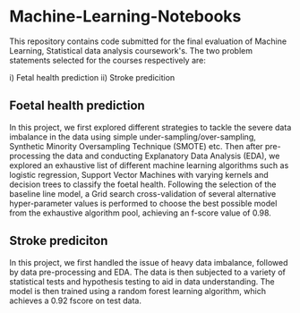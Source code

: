 # Machine-Learning-Notebooks

This repository contains code submitted for the final evaluation of Machine Learning, Statistical data analysis coursework's. The two problem statements selected for the courses respectively are:

i) Fetal health prediction
ii) Stroke predicition

## Foetal health prediction

In this project, we first explored different strategies to tackle the severe data imbalance in the data using simple under-sampling/over-sampling, Synthetic Minority Oversampling Technique (SMOTE) etc.
Then after pre-processing the data and conducting Explanatory Data Analysis (EDA), we explored an exhaustive list of different machine learning algorithms such as logistic regression, Support Vector Machines with varying kernels and decision trees to classify the foetal health.
Following the selection of the baseline line model, a Grid search cross-validation of several alternative hyper-parameter values is performed to choose the best possible model from the exhaustive algorithm pool, achieving an f-score value of 0.98.

## Stroke prediciton

In this project, we first handled the issue of heavy data imbalance, followed by data pre-processing and EDA. The data is then subjected to a variety of statistical tests and hypothesis testing to aid in data understanding. The model is then trained using a random forest learning algorithm, which achieves a 0.92 fscore on test data.
